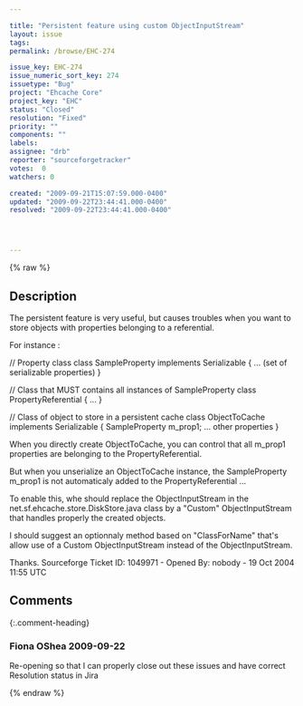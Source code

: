 ```yaml
---

title: "Persistent feature using custom ObjectInputStream"
layout: issue
tags: 
permalink: /browse/EHC-274

issue_key: EHC-274
issue_numeric_sort_key: 274
issuetype: "Bug"
project: "Ehcache Core"
project_key: "EHC"
status: "Closed"
resolution: "Fixed"
priority: ""
components: ""
labels: 
assignee: "drb"
reporter: "sourceforgetracker"
votes:  0
watchers: 0

created: "2009-09-21T15:07:59.000-0400"
updated: "2009-09-22T23:44:41.000-0400"
resolved: "2009-09-22T23:44:41.000-0400"




---
```


{% raw %}

## Description

<div markdown="1" class="description">

The persistent feature is very useful, but causes troubles
when you want to store objects with properties 
belonging to a referential.

For instance :

// Property class
class SampleProperty implements Serializable
\{
   ... (set of serializable properties)
\}

// Class that MUST contains all instances of 
SampleProperty
class PropertyReferential
\{
   ... 
\}

// Class of object to store in a persistent cache
class ObjectToCache implements Serializable
\{
 SampleProperty m\_prop1;
 ... other properties
\}

When you directly create ObjectToCache, you can 
control that all m\_prop1 properties
are belonging to the PropertyReferential.

But when you unserialize an ObjectToCache instance,
the SampleProperty m\_prop1 is not automaticaly added 
to the PropertyReferential ...

To enable this, whe should replace the 
ObjectInputStream in the 
net.sf.ehcache.store.DiskStore.java class by a "Custom" 
ObjectInputStream
that handles properly the created objects.

I should suggest an optionnaly method based 
on "ClassForName" that's allow use
of a Custom ObjectInputStream instead of the 
ObjectInputStream.

Thanks.
Sourceforge Ticket ID: 1049971 - Opened By: nobody - 19 Oct 2004 11:55 UTC

</div>

## Comments


{:.comment-heading}
### **Fiona OShea** <span class="date">2009-09-22</span>

<div markdown="1" class="comment">

Re-opening so that I can properly close out these issues and have correct Resolution status in Jira

</div>



{% endraw %}

